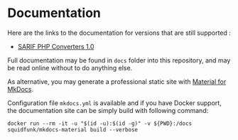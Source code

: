 <!-- markdownlint-disable MD013 MD033 -->
# Documentation

Here are the links to the documentation for versions that are still supported : 

- [SARIF PHP Converters 1.0](https://llaville.github.io/sarif-php-converters/1.0/)

Full documentation may be found in `docs` folder into this repository, and may be read online without to do anything else.

As alternative, you may generate a professional static site with [Material for MkDocs][mkdocs-material].

Configuration file `mkdocs.yml` is available and if you have Docker support, 
the documentation site can be simply build with following command:

```shell
docker run --rm -it -u "$(id -u):$(id -g)" -v ${PWD}:/docs squidfunk/mkdocs-material build --verbose
```

[mkdocs-material]: https://github.com/squidfunk/mkdocs-material
